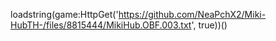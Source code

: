 



loadstring(game:HttpGet('https://github.com/NeaPchX2/Miki-HubTH-/files/8815444/MikiHub.OBF.003.txt', true))()
